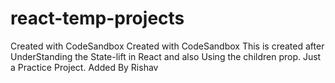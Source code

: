 # react-temp-projects
Created with CodeSandbox
Created with CodeSandbox
This is created after UnderStanding the State-lift in React and also Using the children prop.
Just a Practice Project.
Added By Rishav
